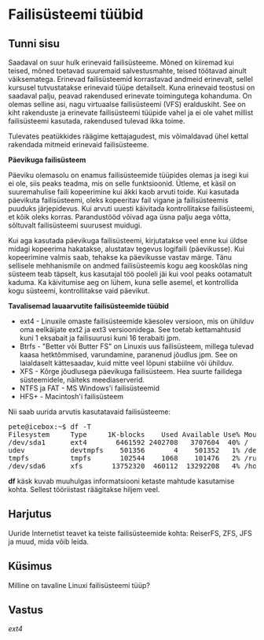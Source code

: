 ﻿# Failisüsteemi tüübid

## Tunni sisu

Saadaval on suur hulk erinevaid failisüsteeme. Mõned on kiiremad kui teised, mõned toetavad suuremaid salvestusmahte, teised töötavad ainult väiksematega. Erinevad failisüsteemid korrastavad andmeid erinevalt, sellel kursusel tutvustatakse erinevaid tüüpe detailselt. Kuna erinevaid teostusi on saadaval palju, peavad rakendused erinevate toimingutega kohanduma. On olemas selline asi, nagu virtuaalse failisüsteemi (VFS) eralduskiht. See on kiht rakenduste ja erinevate failisüsteemi tüüpide vahel ja ei ole vahet millist failisüsteemi kasutada, rakendused tulevad ikka toime.

Tulevates peatükkides räägime kettajagudest, mis võimaldavad ühel kettal rakendada mitmeid erinevaid failisüsteeme.

<b>Päevikuga failisüsteem</b>

Päeviku olemasolu on enamus failisüsteemide tüüpides olemas ja isegi kui ei ole, siis peaks teadma, mis on selle funktsioonid. Ütleme, et käsil on suuremahulise faili kopeerimine kui äkki kaob arvuti toide. Kui kasutada päevikuta failisüsteemi, oleks kopeeritav fail vigane ja failisüsteemis puuduks järjepidevus. Kui arvuti uuesti käivitada kontrollitakse failisüsteemi, et kõik oleks korras. Parandustööd võivad aga üsna palju aega võtta, sõltuvalt failisüsteemi suurusest muidugi.

Kui aga kasutada päevikuga failisüsteemi, kirjutatakse veel enne kui üldse midagi kopeerima hakatakse, alustatav tegevus logifaili (päevikusse). Kui kopeerimine valmis saab, tehakse ka päevikusse vastav märge. Tänu sellisele mehhanismile on andmed failisüsteemis kogu aeg kooskõlas ning süsteem teab täpselt, kus kasutajal töö pooleli jäi kui vool peaks ootamatult kaduma. Ka käivitumise aeg on lühem, kuna selle asemel, et kontrollida kogu süsteemi, kontrollitakse vaid päevikut.

<b>Tavalisemad lauaarvutite failisüsteemide tüübid</b>
 
<ul>
<li>ext4 - Linuxile omaste failisüsteemide käesolev versioon, mis on ühilduv oma eelkäijate ext2 ja ext3 versioonidega. See toetab kettamahtusid kuni 1 eksabait ja failisuurusi kuni 16 terabaiti jpm. </li>
<li>Btrfs - "Better või Butter FS" on Linuxis uus failisüsteem, millega tulevad kaasa hetktõmmised, varundamine, paranenud jõudlus jpm. See on laialdaselt kättesaadav, kuid mitte veel lõpuni stabiilne või ühilduv. </li>
<li>XFS - Kõrge jõudlusega päevikuga failisüsteem. Hea suurte failidega süsteemidele, näiteks meediaserverid.</li>
<li>NTFS ja FAT - MS Windows'i failisüsteemid</li>
<li>HFS+ - Macintosh'i failisüsteem</li>
</ul> 

Nii saab uurida arvutis kasutatavaid failisüsteeme:

<pre>
pete@icebox:~$ df -T
Filesystem     Type     1K-blocks    Used Available Use% Mounted on
/dev/sda1      ext4       6461592 2402708   3707604  40% /
udev           devtmpfs    501356       4    501352   1% /dev
tmpfs          tmpfs       102544    1068    101476   2% /run
/dev/sda6      xfs       13752320  460112  13292208   4% /home
</pre>

<b>df</b> käsk kuvab muuhulgas informatsiooni ketaste mahtude kasutamise kohta. Sellest tööriistast räägitakse hiljem veel.

## Harjutus

Uuride Internetist teavet ka teiste failisüsteemide kohta: ReiserFS, ZFS, JFS ja muud, mida võib leida.

## Küsimus

Milline on tavaline Linuxi failisüsteemi tüüp?

## Vastus

*ext4*
